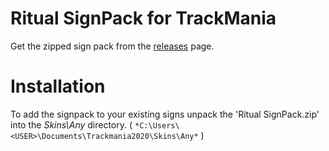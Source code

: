 # Ritual SignPack for TrackMania

Get the zipped sign pack from the [releases](https://github.com/c-scholz/ritual-signpack/releases/) page.


# Installation
To add the signpack to your existing signs unpack the 'Ritual SignPack.zip' into the *Skins\Any* directory.
( `*C:\Users\<USER>\Documents\Trackmania2020\Skins\Any*` )
